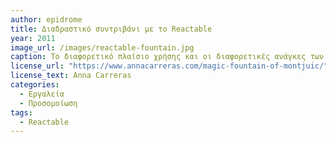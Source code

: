 ```yaml
---
author: epidrome
title: Διαδραστικό συντριβάνι με το Reactable 
year: 2011
image_url: /images/reactable-fountain.jpg
caption: Το διαφορετικό πλαίσιο χρήσης και οι διαφορετικές ανάγκες των χρηστών του Reactable οδήγησαν τους σχεδιαστές στην κατασκευή ενός προσομοιωτή για μια νέα κατηγορία εφαρμογών, η οποία εκτός από τη μουσική χρησιμοποιείται και αλλού, όπως στον έλεγχο της ροής του νερού και των φωτιστικών εφέ για ένα συντριβάνι στην Βαρκελώνη.
license_url: "https://www.annacarreras.com/magic-fountain-of-montjuic/" 
license_text: Anna Carreras 
categories:
  - Εργαλεία
  - Προσομοίωση
tags:
  - Reactable
---
```

